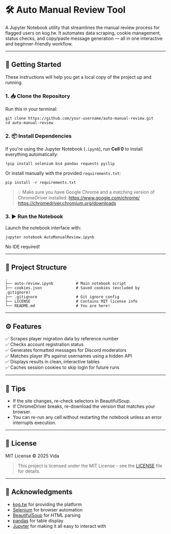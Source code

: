 # 🛠️ Auto Manual Review Tool

A Jupyter Notebook utility that streamlines the manual review process for flagged users on kog.tw. It automates data scraping, cookie management, status checks, and copy/paste message generation — all in one interactive and beginner-friendly workflow.

---

## 🚀 Getting Started

These instructions will help you get a local copy of the project up and running.

### 1. 📥 Clone the Repository

Run this in your terminal:

    git clone https://github.com/your-username/auto-manual-review.git
    cd auto-manual-review

### 2. 📦 Install Dependencies

If you're using the Jupyter Notebook (`.ipynb`), run **Cell 0** to install everything automatically:

    !pip install selenium bs4 pandas requests pyclip

Or install manually with the provided `requirements.txt`:

    pip install -r requirements.txt

> 💡 Make sure you have Google Chrome and a matching version of ChromeDriver installed:
> https://www.google.com/chrome/
> https://chromedriver.chromium.org/downloads

### 3. ▶️ Run the Notebook

Launch the notebook interface with:

    jupyter notebook AutoManualReview.ipynb

No IDE required!

---

## 📁 Project Structure

    .
    ├── auto-review.ipynb          # Main notebook script
    ├── cookies.json               # Saved cookies (excluded by .gitignore)
    ├── .gitignore                 # Git ignore config
    ├── LICENSE                    # Contains MIT license info
    └── README.md                  # You are here!

---

## ⚙️ Features

✅ Scrapes player migration data by reference number  
✅ Checks account registration status  
✅ Generates formatted messages for Discord moderators  
✅ Matches player IPs against usernames using a hidden API  
✅ Displays results in clean, interactive tables  
✅ Caches session cookies to skip login for future runs  

---

## 🧠 Tips

- If the site changes, re-check selectors in BeautifulSoup.
- If ChromeDriver breaks, re-download the version that matches your browser.
- You can re-run any cell without restarting the notebook unless an error interrupts execution.

---

## 🧾 License

MIT License © 2025 Vida

> This project is licensed under the MIT License - see the [LICENSE](./LICENSE) file for details.

---

## 🙏 Acknowledgments

- [kog.tw](https://kog.tw) for providing the platform
- [Selenium](https://www.selenium.dev/) for browser automation
- [BeautifulSoup](https://www.crummy.com/software/BeautifulSoup/) for HTML parsing
- [pandas](https://pandas.pydata.org/) for table display
- [Jupyter](https://jupyter.org/) for making it all easy to interact with
